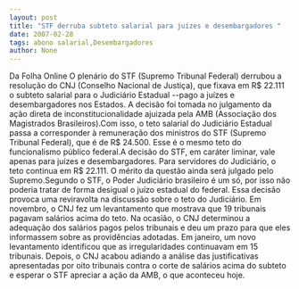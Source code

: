 ```yaml
---
layout: post
title: "STF derruba subteto salarial para juízes e desembargadores "
date: 2007-02-28
tags: abono salarial,Desembargadores
author: None
---
```

Da Folha Online
O plenário do STF (Supremo Tribunal Federal) derrubou a resolução do CNJ (Conselho Nacional de Justiça), que fixava em R$ 22.111 o subteto salarial para o Judiciário Estadual --pago a juízes e desembargadores nos Estados. A decisão foi tomada no julgamento da ação direta de inconstitucionalidade ajuizada pela AMB (Associação dos Magistrados Brasileiros).Com isso, o teto salarial do Judiciário Estadual passa a corresponder à remuneração dos ministros do STF (Supremo Tribunal Federal), que é de R$ 24.500. Esse é o mesmo teto do funcionalismo público federal.A decisão do STF, em caráter liminar, vale apenas para juízes e desembargadores. Para servidores do Judiciário, o teto continua em R$ 22.111. O mérito da questão ainda será julgado pelo Supremo.Segundo o STF, o Poder Judiciário brasileiro é um só, por isso não poderia tratar de forma desigual o juízo estadual do federal. Essa decisão provoca uma reviravolta na discussão sobre o teto do Judiciário. Em novembro, o CNJ fez um levantamento que mostrava que 19 tribunais pagavam salários acima do teto. Na ocasião, o CNJ determinou a adequação dos salários pagos pelos tribunais e deu um prazo para que eles informassem sobre as providências adotadas. Em janeiro, um novo levantamento identificou que as irregularidades continuavam em 15 tribunais. Depois, o CNJ acabou adiando a análise das justificativas apresentadas por oito tribunais contra o corte de salários acima do subteto e esperar o STF apreciar a ação da AMB, o que aconteceu hoje. 